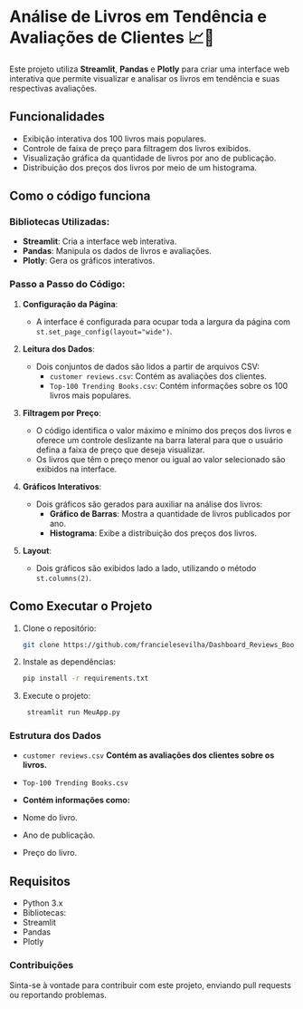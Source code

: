 # Análise de Livros em Tendência e Avaliações de Clientes 📈📖

Este projeto utiliza **Streamlit**, **Pandas** e **Plotly** para criar uma interface web interativa que permite visualizar e analisar os livros em tendência e suas respectivas avaliações.

## Funcionalidades

- Exibição interativa dos 100 livros mais populares.
- Controle de faixa de preço para filtragem dos livros exibidos.
- Visualização gráfica da quantidade de livros por ano de publicação.
- Distribuição dos preços dos livros por meio de um histograma.

## Como o código funciona

### Bibliotecas Utilizadas:
- **Streamlit**: Cria a interface web interativa.
- **Pandas**: Manipula os dados de livros e avaliações.
- **Plotly**: Gera os gráficos interativos.

### Passo a Passo do Código:

1. **Configuração da Página**:
   - A interface é configurada para ocupar toda a largura da página com `st.set_page_config(layout="wide")`.

2. **Leitura dos Dados**:
   - Dois conjuntos de dados são lidos a partir de arquivos CSV:
     - `customer reviews.csv`: Contém as avaliações dos clientes.
     - `Top-100 Trending Books.csv`: Contém informações sobre os 100 livros mais populares.

3. **Filtragem por Preço**:
   - O código identifica o valor máximo e mínimo dos preços dos livros e oferece um controle deslizante na barra lateral para que o usuário defina a faixa de preço que deseja visualizar.
   - Os livros que têm o preço menor ou igual ao valor selecionado são exibidos na interface.

4. **Gráficos Interativos**:
   - Dois gráficos são gerados para auxiliar na análise dos livros:
     - **Gráfico de Barras**: Mostra a quantidade de livros publicados por ano.
     - **Histograma**: Exibe a distribuição dos preços dos livros.

5. **Layout**:
   - Dois gráficos são exibidos lado a lado, utilizando o método `st.columns(2)`.

## Como Executar o Projeto

1. Clone o repositório:
   ```bash
   git clone https://github.com/francielesevilha/Dashboard_Reviews_Books

2. Instale as dependências:
   ```bash
   pip install -r requirements.txt
   
3. Execute o projeto:
   ```bash
	streamlit run MeuApp.py

### Estrutura dos Dados

- `customer reviews.csv`
**Contém as avaliações dos clientes sobre os livros.**
  
- `Top-100 Trending Books.csv`
- **Contém informações como:**
-	Nome do livro.
-	Ano de publicação.
-	Preço do livro.

## Requisitos
- Python 3.x
- Bibliotecas:
- Streamlit
- Pandas
- Plotly

### Contribuições
Sinta-se à vontade para contribuir com este projeto, enviando pull requests ou reportando problemas.

